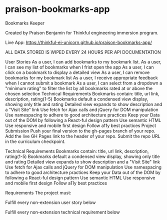 # praison-bookmarks-app

Bookmarks Keeper

Created by Praison Benjamin for Thinkful engineering immersion program.

Live App: https://thinkful-ei-unicorn.github.io/praison-bookmarks-app/


ALL DATA STORED IS WIPED EVERY 24 HOURS PER API DOCUMENTATION

User Stories
As a user, I can add bookmarks to my bookmark list.
As a user, I can see my list of bookmarks when I frist open the app
As a user, I can click on a bookmark to display a detailed view
As a user, I can remove bookmarks for my bookmark list
As a user, I receive appropriate feedback when I cannot submit a bookmark
As a user, I can select from a dropdown a "minimum rating" to filter the list by all bookmarks rated at or above the chosen selection
Technical Requirements
Bookmarks contain: title, url link, description, rating(1-5)
Bookmarks default a condensed view display, showing only title and rating
Detailed view expands to show description and a "Visit Site" link
Use fetch for Ajax calls and jQuery for DOM manipulation
Use namespacing to adhere to good architecture practices
Keep your Data out of the DOM by following a React-ful design pattern
Use semantic HTML
Use responsive and mobile first design
Follow a11y best practices
Project Submission
Push your final version to the gh-pages branch of your repo.
Add the live GH Pages link to the header of your repo.
Submit the repo URL in the curriculum checkpoint.

Technical Requirements
Bookmarks contain: title, url link, description, rating(1-5)
Bookmarks default a condensed view display, showing only title and rating
Detailed view expands to show description and a "Visit Site" link
Use fetch for Ajax calls and jQuery for DOM manipulation
Use namespacing to adhere to good architecture practices
Keep your Data out of the DOM by following a React-ful design pattern
Use semantic HTML
Use responsive and mobile first design
Follow a11y best practices

Requirements
The project must:

Fulfill every non-extension user story below

Fulfill every non-extension technical requirement below

